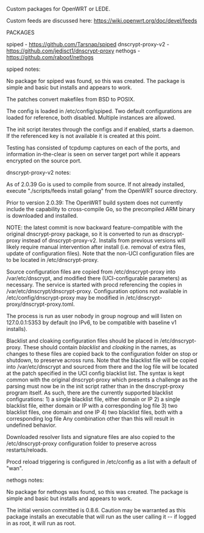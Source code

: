 Custom packages for OpenWRT or LEDE.

Custom feeds are discussed here:  https://wiki.openwrt.org/doc/devel/feeds

PACKAGES

spiped - https://github.com/Tarsnap/spiped
dnscrypt-proxy-v2 - https://github.com/jedisct1/dnscrypt-proxy
nethogs - https://github.com/raboof/nethogs

spiped notes:

No package for spiped was found, so this was created.  The package is simple and basic but installs and appears to work.

The patches convert makefiles from BSD to POSIX.

The config is loaded in /etc/config/spiped.  Two default configurations are loaded for reference, both disabled.  Multiple instances are allowed.

The init script iterates through the configs and if enabled, starts a daemon.  If the referenced key is not available it is created at this point.

Testing has consisted of tcpdump captures on each of the ports, and information in-the-clear is seen on server target port while it appears encrypted on the source port.

dnscrypt-proxy-v2 notes:

As of 2.0.39 Go is used to compile from source.  If not already installed, execute "./scripts/feeds install golang" from the OpenWRT source directory.

Prior to version 2.0.39: The OpenWRT build system does not currently include the capability to cross-compile Go, so the precompiled ARM binary is downloaded and installed.

NOTE: the latest commit is now backward feature-compatible with the original dnscrypt-proxy package, so it is converted to run as dnscrypt-proxy instead of dnscrypt-proxy-v2.  Installs from previous versions will likely require manual intervention after install (i.e. removal of extra files, update of configuration files).  Note that the non-UCI configuration files are to be located in /etc/dnscrypt-proxy.

Source configuration files are copied from /etc/dnscrypt-proxy into /var/etc/dnscrypt, and modified there (UCI-configurable parameters) as necessary.  The service is started with procd referencing the copies in /var/etc/dnscrypt/dnscrypt-proxy.  Configuration options not available in /etc/config/dnscrypt-proxy may be modified in /etc/dnscrypt-proxy/dnscrypt-proxy.toml.

The process is run as user nobody in group nogroup and will listen on 127.0.0.1:5353 by default (no IPv6, to be compatible with baseline v1 installs).

Blacklist and cloaking configuration files should be placed in /etc/dnscrypt-proxy.  These should contain *blacklist* and *cloaking* in the names, as changes to these files are copied back to the configuration folder on stop or shutdown, to preserve across runs.  Note that the blacklist file will be copied into /var/etc/dnscrypt and sourced from there and the log file will be located at the patch specified in the UCI config blacklist list.  The syntax is kept common with the original dnscrypt-proxy which presents a challenge as the parsing must now be in the init script rather than in the dnscrypt-proxy program itself.  As such, there are the currently supported blacklist configurations:
	1) a single blacklist file, either domain or IP
	2) a single blacklist file, either domain or IP with a corresponding log file
	3) two blacklist files, one domain and one IP
	4) two blacklist files, both with a corresponding log file
Any combination other than this will result in undefined behavior.

Downloaded resolver lists and signature files are also copied to the /etc/dnscrypt-proxy configuration folder to preserve across restarts/reloads.

Procd reload triggering is configured in /etc/config as a list with a default of "wan".

nethogs notes:

No package for nethogs was found, so this was created.  The package is simple and basic but installs and appears to work.

The initial version committed is 0.8.6.  Caution may be warranted as this package installs an executable that will run as the user calling it -- if logged in as root, it will run as root.
